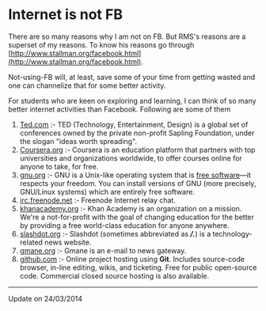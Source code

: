 # Internet is not FB

There are so many reasons why I am not on FB. But RMS's reasons are a superset
of my reasons. To know his reasons go through
[http://www.stallman.org/facebook.html](http://www.stallman.org/facebook.html).

Not-using-FB will, at least, save some of your time from getting wasted and one
can channelize that for some better activity.

For students who are keen on exploring and learning, I can think of so many
better internet activities than Facebook. Following are some of them

1.  [Ted.com](http://www.ted.com/) :- TED (Technology, Entertainment, Design) is
    a global set of conferences owned by the private non-profit Sapling
    Foundation, under the slogan "ideas worth spreading".
2.  [Coursera.org](https://www.coursera.org/) :- Coursera is an education
    platform that partners with top universities and organizations worldwide, to
    offer courses online for anyone to take, for free.
3.  [gnu.org](https://www.gnu.org/) :-  GNU is a Unix-like operating system that
    is [free software](https://www.gnu.org/philosophy/free-sw.html)—it respects
    your freedom. You can install versions of GNU (more precisely, GNU/Linux
    systems) which are entirely free software.
4.  [irc.freenode.net](https://webchat.freenode.net/) :-  Freenode Internet
    relay chat.
5.  [khanacademy.org](https://www.khanacademy.org/) :- Khan Academy is an
    organization on a mission. We're a not-for-profit with the goal of changing
    education for the better by providing a free world-class education for
    anyone anywhere.
6.  [slashdot.org](http://slashdot.org/) :- Slashdot (sometimes abbreviated as
    _**/.**_) is a technology-related news website.
7.  [gmane.org](http://gmane.org/) :-  Gmane is an e-mail to news gateway.
8.  [github.com](https://github.com/) :-  Online project hosting using **Git**.
    Includes source-code browser, in-line editing, wikis, and ticketing. Free
    for public open-source code. Commercial closed source hosting is also
    available.

---

Update on 24/03/2014
